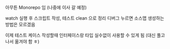 아무튼 Monorepo 임 (나중에 이사 갈 예정)

watch 실행 후 스크립트 작성, 테스트
clean 으로 정리
디버그 누르면 소스맵 생성하는 방법은 모르겠음

이제 테스트 케이스 작성할때 인터페이스랑 타입 실수없이 사용할 수 있게 됨
(대신 풀고나서 옮겨야 함 ㅎ)
